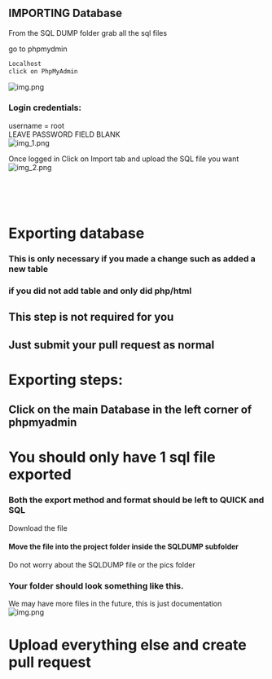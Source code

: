 ## IMPORTING Database

From the SQL DUMP folder grab all the sql files

go to phpmydmin

```markdown
Localhost 
click on PhpMyAdmin
```
![img.png](pics/img.png)

### Login credentials:<br>
username = root
<br> LEAVE PASSWORD FIELD BLANK<br>
![img_1.png](pics/img_1.png)


Once logged in Click on Import tab and upload the SQL file you want
![img_2.png](pics/img_2.png)


<br><br><br>
# Exporting database
### This is only necessary if you made a change such as added a new table
### if you did not add table and only did php/html
## This step is not required for you
##  Just submit your pull request as normal

# Exporting steps:
## Click on the main Database in the left corner of phpmyadmin
# You should only have 1 sql file exported
### Both the export method and format should be left to QUICK and SQL

Download the file

#### Move the file into the project folder inside the SQLDUMP subfolder<br>
Do not worry about the SQLDUMP file or the pics folder

### Your folder should look something like this.<br>
We may have more files in the future, this is just documentation<br>
![img.png](pics/img3.png)

# Upload everything else and create pull request

